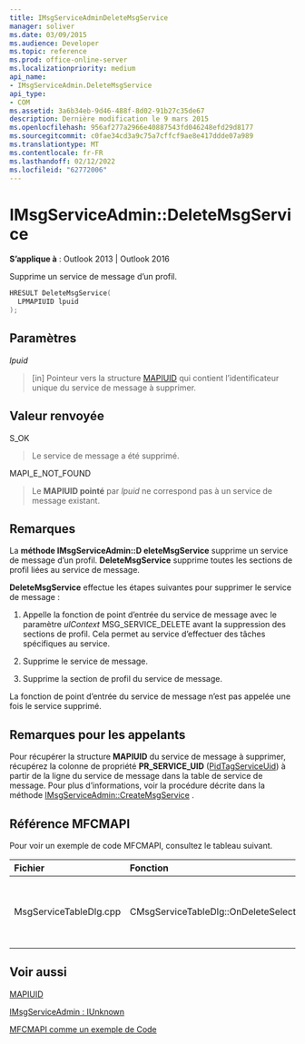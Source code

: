 ```yaml
---
title: IMsgServiceAdminDeleteMsgService
manager: soliver
ms.date: 03/09/2015
ms.audience: Developer
ms.topic: reference
ms.prod: office-online-server
ms.localizationpriority: medium
api_name:
- IMsgServiceAdmin.DeleteMsgService
api_type:
- COM
ms.assetid: 3a6b34eb-9d46-488f-8d02-91b27c35de67
description: Dernière modification le 9 mars 2015
ms.openlocfilehash: 956af277a2966e40887543fd046248efd29d8177
ms.sourcegitcommit: c0fae34cd3a9c75a7cffcf9ae8e417ddde07a989
ms.translationtype: MT
ms.contentlocale: fr-FR
ms.lasthandoff: 02/12/2022
ms.locfileid: "62772006"
---
```

# <a name="imsgserviceadmindeletemsgservice"></a>IMsgServiceAdmin::DeleteMsgService

  
  
**S’applique à** : Outlook 2013 | Outlook 2016 
  
Supprime un service de message d’un profil.
  
```cpp
HRESULT DeleteMsgService(
  LPMAPIUID lpuid
);
```

## <a name="parameters"></a>Paramètres

 _lpuid_
  
> [in] Pointeur vers la structure [MAPIUID](mapiuid.md) qui contient l’identificateur unique du service de message à supprimer. 
    
## <a name="return-value"></a>Valeur renvoyée

S_OK 
  
> Le service de message a été supprimé.
    
MAPI_E_NOT_FOUND 
  
> Le **MAPIUID pointé** par  _lpuid_ ne correspond pas à un service de message existant. 
    
## <a name="remarks"></a>Remarques

La **méthode IMsgServiceAdmin::D eleteMsgService** supprime un service de message d’un profil. **DeleteMsgService** supprime toutes les sections de profil liées au service de message. 
  
 **DeleteMsgService** effectue les étapes suivantes pour supprimer le service de message : 
  
1. Appelle la fonction de point d’entrée du service de message avec le paramètre  _ulContext_ MSG_SERVICE_DELETE avant la suppression des sections de profil. Cela permet au service d’effectuer des tâches spécifiques au service. 
    
2. Supprime le service de message.
    
3. Supprime la section de profil du service de message.
    
La fonction de point d’entrée du service de message n’est pas appelée une fois le service supprimé.
  
## <a name="notes-to-callers"></a>Remarques pour les appelants

Pour récupérer la structure **MAPIUID** du service de message à supprimer, récupérez la colonne de propriété **PR_SERVICE_UID** ([PidTagServiceUid](pidtagserviceuid-canonical-property.md)) à partir de la ligne du service de message dans la table de service de message. Pour plus d’informations, voir la procédure décrite dans la méthode [IMsgServiceAdmin::CreateMsgService](imsgserviceadmin-createmsgservice.md) . 
  
## <a name="mfcmapi-reference"></a>Référence MFCMAPI

Pour voir un exemple de code MFCMAPI, consultez le tableau suivant.
  
|**Fichier**|**Fonction**|**Commentaire**|
|:-----|:-----|:-----|
|MsgServiceTableDlg.cpp  <br/> |CMsgServiceTableDlg::OnDeleteSelectedItem  <br/> |MFCMAPI utilise **la méthode IMsgServiceAdmin::D eleteMsgService pour** supprimer le service sélectionné. |
   
## <a name="see-also"></a>Voir aussi



[MAPIUID](mapiuid.md)
  
[IMsgServiceAdmin : IUnknown](imsgserviceadminiunknown.md)


[MFCMAPI comme un exemple de Code](mfcmapi-as-a-code-sample.md)

